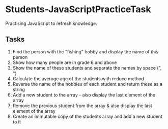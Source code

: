 ﻿# Students-JavaScriptPracticeTask

Practising JavaScript to refresh knowledge.

## Tasks

1. Find the person with the "fishing" hobby and display the name of this person
2. Show how many people are in grade 6 and above
3. Show the name of these students and separate the names by space (", ")
4. Calculate the average age of the students with reduce method
5. Reverse the name of the hobbies of each student and return these as a string
6. Add a new student to the array - also display the last element of the array
7. Remove the previous student from the array & also display the last element of the array
8. Create an immutable copy of the students array and add a new student to it
